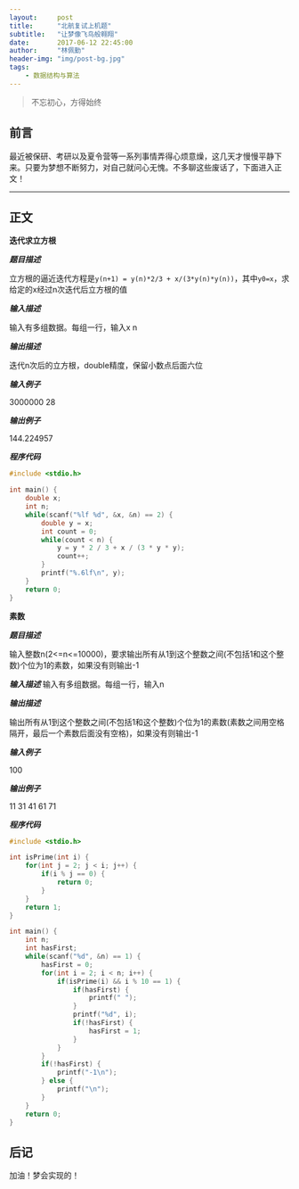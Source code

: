 ```yaml
---
layout:     post
title:      "北航复试上机题"
subtitle:   "让梦像飞鸟般翱翔"
date:       2017-06-12 22:45:00
author:     "林佩勤"
header-img: "img/post-bg.jpg"
tags:
    - 数据结构与算法
---
```


> 不忘初心，方得始终
>


## 前言

最近被保研、考研以及夏令营等一系列事情弄得心烦意燥，这几天才慢慢平静下来。只要为梦想不断努力，对自己就问心无愧。不多聊这些废话了，下面进入正文！

---

## 正文

**迭代求立方根**

***题目描述***

立方根的逼近迭代方程是`y(n+1) = y(n)*2/3 + x/(3*y(n)*y(n))`，其中`y0=x`，求给定的x经过n次迭代后立方根的值

***输入描述***

输入有多组数据。每组一行，输入x n

***输出描述***

迭代n次后的立方根，double精度，保留小数点后面六位

***输入例子***

3000000 28

***输出例子***

144.224957

***程序代码***

```c
#include <stdio.h>

int main() {
    double x;
    int n;
    while(scanf("%lf %d", &x, &n) == 2) {
        double y = x;
        int count = 0;
        while(count < n) {
            y = y * 2 / 3 + x / (3 * y * y);
            count++;
        }
        printf("%.6lf\n", y);
    }
    return 0;
}
```
**素数**

***题目描述***

输入整数n(2<=n<=10000)，要求输出所有从1到这个整数之间(不包括1和这个整数)个位为1的素数，如果没有则输出-1

***输入描述***
输入有多组数据。每组一行，输入n

***输出描述***

输出所有从1到这个整数之间(不包括1和这个整数)个位为1的素数(素数之间用空格隔开，最后一个素数后面没有空格)，如果没有则输出-1

***输入例子***

100

***输出例子***

11 31 41 61 71

***程序代码***

```c
#include <stdio.h>

int isPrime(int i) {
    for(int j = 2; j < i; j++) {
        if(i % j == 0) {
            return 0;
        }
    }
    return 1;
}

int main() {
    int n;
    int hasFirst;
    while(scanf("%d", &n) == 1) {
        hasFirst = 0;
        for(int i = 2; i < n; i++) {
            if(isPrime(i) && i % 10 == 1) {
                if(hasFirst) {
                    printf(" ");
                }
                printf("%d", i);
                if(!hasFirst) {
                    hasFirst = 1;
                }
            }
        }
        if(!hasFirst) {
            printf("-1\n");
        } else {
            printf("\n");
        }
    }
    return 0;
}
```

## 后记

加油！梦会实现的！
